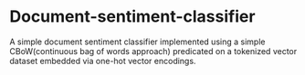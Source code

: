 # Document-sentiment-classifier
A simple document sentiment classifier implemented using a simple CBoW(continuous bag of words approach) predicated on a tokenized vector dataset embedded via one-hot vector encodings.
